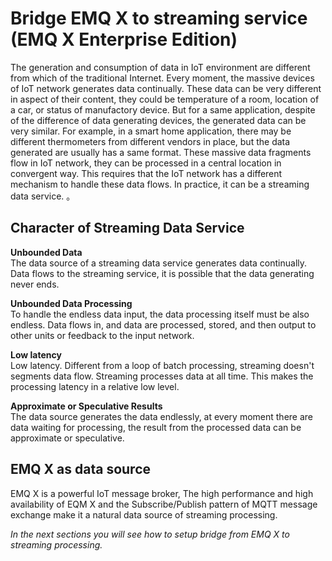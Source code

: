 # Bridge EMQ X to streaming service (EMQ X Enterprise Edition)
The generation and consumption of data in IoT environment are different from which of the traditional Internet. Every moment, the massive devices of IoT network generates data continually. These data can be very different in aspect of their content, they could be temperature of a room, location of a car, or status of manufactory device. But for a same application, despite of the difference of data generating devices, the generated data can be very similar. For example, in a smart home application, there may be different thermometers from different vendors in place, but the data generated are usually has a same format. These massive data fragments flow in IoT network, they can be processed in a central location in  convergent way. This requires that the IoT network has a different mechanism to handle these data flows. In practice, it can be a streaming data service.
。

## Character of Streaming Data Service
**Unbounded Data**  
The data source of a streaming data service generates data continually. Data flows to the streaming service, it is possible that the data generating never ends.

**Unbounded Data Processing**  
To handle the endless data input, the data processing itself must be also endless. Data flows in, and data are processed, stored, and then output to other units or feedback to the input network.  

**Low latency**  
Low latency. Different from a loop of batch processing, streaming doesn't segments data flow. Streaming processes data at all time. This makes the processing latency in a relative low level.

**Approximate or Speculative Results**  
The data source generates the data endlessly, at every moment there are data waiting for processing, the result from the processed data can be approximate or speculative.

## EMQ X as data source
EMQ X is a powerful IoT message broker, The high performance and high availability of EQM X and the Subscribe/Publish pattern of MQTT message exchange make it a natural data source of streaming processing.

_In the next sections you will see how to setup bridge from EMQ X to streaming processing._
